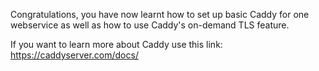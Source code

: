 Congratulations, you have now learnt how to set up basic Caddy for one webservice as well as how to use Caddy's on-demand TLS feature.  

If you want to learn more about Caddy use this link: https://caddyserver.com/docs/